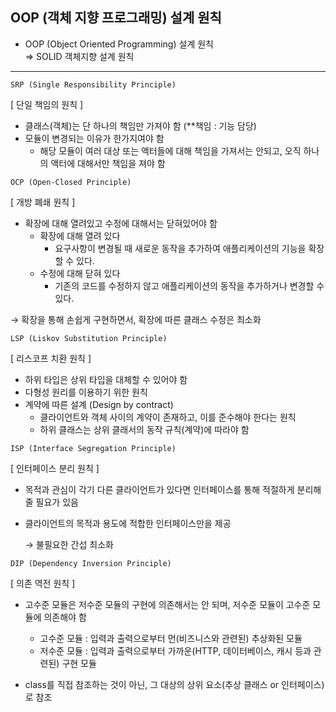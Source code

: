 ## OOP (객체 지향 프로그래밍) 설계 원칙
- OOP (Object Oriented Programming) 설계 원칙 <br>
 ⇒ SOLID 객체지향 설계 원칙

-------

`SRP (Single Responsibility Principle)` <br>

[ 단일 책임의 원칙 ]
  - 클래스(객체)는 단 하나의 책임만 가져야 함 (**책임 : 기능 담당)
  - 모듈이 변경되는 이유가 한가지여야 함
    - 해당 모듈이 여러 대상 또는 액터들에 대해 책임을 가져서는 안되고, 오직 하나의 액터에 대해서만 책임을 져야 함

`OCP (Open-Closed Principle)` <br>

[ 개방 폐쇄 원칙 ]
  - 확장에 대해 열려있고 수정에 대해서는 닫혀있어야 함
    - 확장에 대해 열려 있다
      - 요구사항이 변경될 때 새로운 동작을 추가하여 애플리케이션의 기능을 확장할 수 있다.
    - 수정에 대해 닫혀 있다
      - 기존의 코드를 수정하지 않고 애플리케이션의 동작을 추가하거나 변경할 수 있다.
  
  → 확장을 통해 손쉽게 구현하면서, 확장에 따른 클래스 수정은 최소화
  
`LSP (Liskov Substitution Principle)` <br>

[ 리스코프 치환 원칙 ]
  - 하위 타입은 상위 타입을 대체할 수 있어야 함
  - 다형성 원리를 이용하기 위한 원칙
  - 계약에 따른 설계 (Design by contract)
    - 클라이언트와 객체 사이의 계약이 존재하고, 이를 준수해야 한다는 원칙
    - 하위 클래스는 상위 클래서의 동작 규칙(계약)에 따라야 함

`ISP (Interface Segregation Principle)` <br>

[ 인터페이스 분리 원칙 ]
  - 목적과 관심이 각기 다른 클라이언트가 있다면 인터페이스를 통해 적절하게 분리해줄 필요가 있음
  - 클라이언트의 목적과 용도에 적합한 인터페이스만을 제공
      
    → 불필요한 간섭 최소화
        
`DIP (Dependency Inversion Principle)` <br>

[ 의존 역전 원칙 ]
  - 고수준 모듈은 저수준 모듈의 구현에 의존해서는 안 되며, 저수준 모듈이 고수준 모듈에 의존해야 함
    - 고수준 모듈 : 입력과 출력으로부터 먼(비즈니스와 관련된) 추상화된 모듈
    - 저수준 모듈 : 입력과 출력으로부터 가까운(HTTP, 데이터베이스, 캐시 등과 관련된) 구현 모듈
      
  - class를 직접 참조하는 것이 아닌, 그 대상의 상위 요소(추상 클래스 or 인터페이스)로 참조
    
